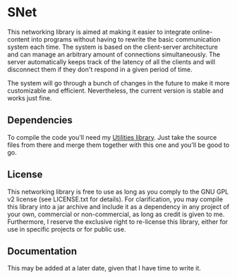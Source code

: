 # SNet
This networking library is aimed at making it easier to integrate online-content into programs without having to rewrite the basic communication system each time. The system is based on the client-server architecture and can manage an arbitrary amount of connections simultaneously. The server automatically keeps track of the latency of all the clients and will disconnect them if they don't respond in a given period of time.
<p>
The system will go through a bunch of changes in the future to make it more customizable and efficient. Nevertheless, the current version is stable and works just fine.
</p>

## Dependencies
To compile the code you'll need my [Utilities library](https://github.com/Sebastian-0/Utilities). Just take the source files from there and merge them together with this one and you'll be good to go.

## License
This networking library is free to use as long as you comply to the GNU GPL v2 license (see LICENSE.txt for details). For clarification, you may compile this library into a jar archive and include it as a dependency in any project of your own, commercial or non-commercial, as long as credit is given to me. Furthermore, I reserve the exclusive right to re-license this library, either for use in specific projects or for public use. 

## Documentation
This may be added at a later date, given that I have time to write it.